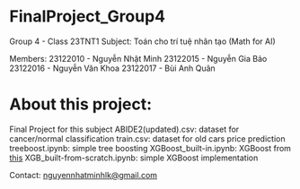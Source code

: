 # FinalProject_Group4

Group 4 - Class 23TNT1
Subject: Toán cho trí tuệ nhân tạo (Math for AI)

Members:
23122010 - Nguyễn Nhật Minh
23122015 - Nguyễn Gia Bảo
23122016 - Nguyễn Văn Khoa
23122017 - Bùi Anh Quân

# About this project:
Final Project for this subject
ABIDE2(updated).csv: dataset for cancer/normal classification
train.csv: dataset for old cars price prediction
treeboost.ipynb: simple tree boosting
XGBoost_built-in.ipynb: XGBoost from [this](https://github.com/dmlc/xgboost.git)
XGB_built-from-scratch.ipynb: simple XGBoost implementation

Contact: nguyennhatminhlk@gmail.com
